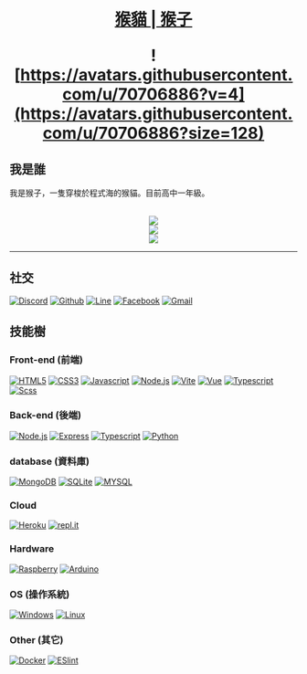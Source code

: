 <h1 align="center">
  <a href="https://github.com/a3510377">猴貓 | 猴子</a>

  <br />

  ![https://avatars.githubusercontent.com/u/70706886?v=4](https://avatars.githubusercontent.com/u/70706886?size=128)
</h1>

## 我是誰

我是猴子，一隻穿梭於程式海的猴貓。目前高中一年級。

<p align="center">
  <br />
  <img src="https://github-readme-stats.vercel.app/api?username=a3510377&show_icons=true&theme=radical" />
  <br/>
  <img src="https://github-readme-stats.vercel.app/api/top-langs/?username=a3510377&layout=compact&theme=radical&locale=cn" />
  <br />
  <img src="https://github-readme-stats.vercel.app/api/top-langs/?username=a3510377&langs_count=8&theme=radical&locale=cn" />
  <br />
</p>
<hr>

<!-- icons https://github.com/Envoy-VC/awesome-badges -->

## 社交

[![Discord](https://img.shields.io/badge/Discord-7289DA?style=for-the-badge&logo=discord&logoColor=white)](/)
[![Github](https://img.shields.io/badge/GitHub-100000?style=for-the-badge&logo=github&logoColor=white)](/)
[![Line](https://img.shields.io/badge/Line-00C300?style=for-the-badge&logo=line&logoColor=white)](/)
[![Facebook](https://img.shields.io/badge/Facebook-1877F2?style=for-the-badge&logo=facebook&logoColor=white)](/)
[![Gmail](https://img.shields.io/badge/Gmail-D14836?style=for-the-badge&logo=gmail&logoColor=white)](/)

## 技能樹

### Front-end (前端)

[![HTML5](https://img.shields.io/badge/HTML5-E34F26?style=for-the-badge&logo=html5&logoColor=white)](/)
[![CSS3](https://img.shields.io/badge/CSS3-1572B6?style=for-the-badge&logo=css3&logoColor=white)](/)
[![Javascript](https://img.shields.io/badge/JavaScript-323330?style=for-the-badge&logo=javascript&logoColor=F7DF1E)](/)
[![Node.js](https://img.shields.io/badge/Node.js-43853D?style=for-the-badge&logo=node.js&logoColor=white)](/)
[![Vite](https://img.shields.io/badge/vite-%23646CFF.svg?style=for-the-badge&logo=vite&logoColor=white)](/)
[![Vue](https://img.shields.io/badge/Vue.js-35495E?style=for-the-badge&logo=vuedotjs&logoColor=4FC08D)](/)
[![Typescript](https://img.shields.io/badge/TypeScript-007ACC?style=for-the-badge&logo=typescript&logoColor=white)](/)
[![Scss](https://img.shields.io/badge/Sass-CC6699?style=for-the-badge&logo=sass&logoColor=white)](/)

### Back-end (後端)

[![Node.js](https://img.shields.io/badge/Node.js-43853D?style=for-the-badge&logo=node.js&logoColor=white)](/)
[![Express](https://img.shields.io/badge/Express.js-000000?style=for-the-badge&logo=express&logoColor=white)](/)
[![Typescript](https://img.shields.io/badge/TypeScript-007ACC?style=for-the-badge&logo=typescript&logoColor=white)](/)
[![Python](https://img.shields.io/badge/Python-3776AB?style=for-the-badge&logo=python&logoColor=white)](/)

### database (資料庫)

[![MongoDB](https://img.shields.io/badge/MongoDB-4EA94B?style=for-the-badge&logo=mongodb&logoColor=white)](/)
[![SQLite](https://img.shields.io/badge/SQLite-07405E?style=for-the-badge&logo=sqlite&logoColor=white)](/)
[![MYSQL](https://img.shields.io/badge/MySQL-00000F?style=for-the-badge&logo=mysql&logoColor=white)](/)

### Cloud

[![Heroku](https://img.shields.io/badge/Heroku-430098?style=for-the-badge&logo=heroku&logoColor=white)](/)
[![repl.it](https://img.shields.io/badge/replit-667881?style=for-the-badge&logo=replit&logoColor=white)](/)

### Hardware

[![Raspberry](https://img.shields.io/badge/Raspberry%20Pi-A22846?style=for-the-badge&logo=Raspberry%20Pi&logoColor=white)](/)
[![Arduino](https://img.shields.io/badge/Arduino-00979D?style=for-the-badge&logo=Arduino&logoColor=white)](/)

### OS (操作系統)

[![Windows](https://img.shields.io/badge/Windows-0078D6?style=for-the-badge&logo=windows&logoColor=white)](/)
[![Linux](https://img.shields.io/badge/Linux-FCC624?style=for-the-badge&logo=linux&logoColor=black)](/)

### Other (其它)

[![Docker](https://img.shields.io/badge/docker-%230db7ed.svg?style=for-the-badge&logo=docker&logoColor=white)](/)
[![ESlint](https://img.shields.io/badge/ESLint-4B3263?style=for-the-badge&logo=eslint&logoColor=white)](/)

